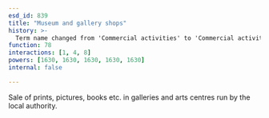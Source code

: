 ```yaml
---
esd_id: 839
title: "Museum and gallery shops"
history: >-
  Term name changed from 'Commercial activities' to 'Commercial activities (arts)' and scope notes added in version 2.02. Term name changed from 'Commercial activities (arts)' to 'Museums and galleries - shops' in version 3.00. Name changed to 'Museum and gallery shops' in version 4.00.
function: 78
interactions: [1, 4, 8]
powers: [1630, 1630, 1630, 1630, 1630]
internal: false

---
```


Sale of prints,  pictures, books etc. in galleries and arts centres run by the local authority.

